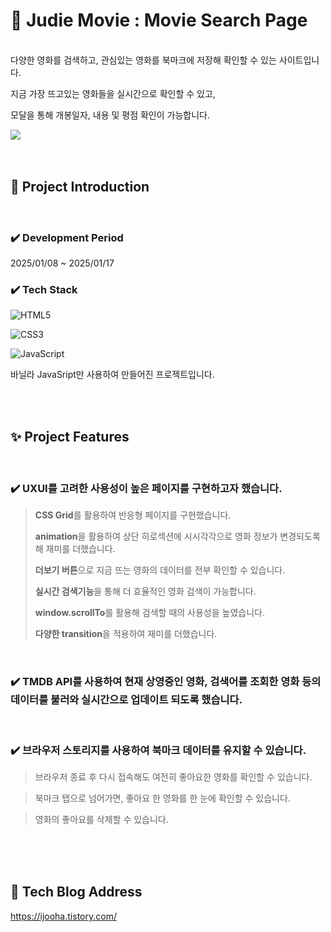 # :movie_camera: Judie Movie : Movie Search Page
<br/>
다양한 영화를 검색하고, 관심있는 영화를 북마크에 저장해 확인할 수 있는 사이트입니다.

지금 가장 뜨고있는 영화들을 실시간으로 확인할 수 있고,

모달을 통해 개봉일자, 내용 및 평점 확인이 가능합니다.
<br/>

<img src="./src/Screenshot _home.png">

<br/>
<br/>
<br/>

## :microphone: Project Introduction
<br/>

### :heavy_check_mark: **Development Period**
2025/01/08 ~ 2025/01/17

### :heavy_check_mark: **Tech Stack**
![HTML5](https://img.shields.io/badge/html5-%23E34F26.svg?style=for-the-badge&logo=html5&logoColor=white)

![CSS3](https://img.shields.io/badge/css3-%231572B6.svg?style=for-the-badge&logo=css3&logoColor=white)

![JavaScript](https://img.shields.io/badge/javascript-%23323330.svg?style=for-the-badge&logo=javascript&logoColor=%23F7DF1E)

바닐라 JavaSript만 사용하여 만들어진 프로젝트입니다.


<br/>
<br/>

## :sparkles: Project Features
<br/>

### :heavy_check_mark: **UXUI**를 고려한 사용성이 높은 페이지를 구현하고자 했습니다.

> **CSS Grid**를 활용하여 반응형 페이지를 구현했습니다.
> 
> **animation**을 활용하여 상단 히로섹션에 시시각각으로 영화 정보가 변경되도록 해 재미를 더했습니다.
> 
> **더보기 버튼**으로 지금 뜨는 영화의 데이터를 전부 확인할 수 있습니다.
> 
> **실시간 검색기능**을 통해 더 효율적인 영화 검색이 가능합니다.
> 
> **window.scrollTo**를 활용해 검색할 때의 사용성을 높였습니다.
> 
> **다양한 transition**을 적용하여 재미를 더했습니다.

<br/>

### :heavy_check_mark: **TMDB API**를 사용하여 현재 상영중인 영화, 검색어를 조회한 영화 등의 데이터를 불러와 실시간으로 업데이트 되도록 했습니다.

<br/>

### :heavy_check_mark: **브라우저 스토리지**를 사용하여 북마크 데이터를 유지할 수 있습니다.

> 브라우저 종료 후 다시 접속해도 여전히 좋아요한 영화를 확인할 수 있습니다.

> 북마크 탭으로 넘어가면, 좋아요 한 영화를 한 눈에 확인할 수 있습니다.

> 영화의 좋아요를 삭제할 수 있습니다.
<br/>
<br/>
<br/>

## :paperclip: Tech Blog Address

https://ijooha.tistory.com/
